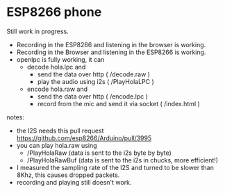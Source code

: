 # ESP8266 phone

Still work in progress.


- Recording in the ESP8266 and listening in the browser is working.
- Recording in the Browser and listening in the ESP8266 is working.
- openlpc is fully working, it can 
  - decode hola.lpc and
    - send the data over http ( /decode.raw )
    - play the audio using i2s  ( /PlayHolaLPC )
  - encode hola.raw and
    - send the data over http ( /encode.lpc )
    - record from the mic and send it via socket ( /index.html )

notes:
- the I2S needs this pull request https://github.com/esp8266/Arduino/pull/3995
- you can play hola.raw using
  - /PlayHolaRaw (data is sent to the i2s byte by byte)
  - /PlayHolaRawBuf (data is sent to the i2s in chucks, more efficient!)
- I measured the sampling rate of the I2S and turned to be slower than 8Khz, this causes dropped packets.
- recording and playing still doesn't work.
